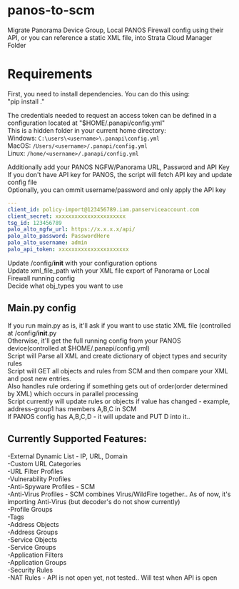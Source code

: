 # panos-to-scm
Migrate Panorama Device Group, Local PANOS Firewall config using their API, or you can reference a static XML file, into Strata Cloud Manager Folder

# Requirements
First, you need to install dependencies. You can do this using:<br />
"pip install ."<br />

The credentials needed to request an access token can be defined in a configuration located at "$HOME/.panapi/config.yml"<br />
This is a hidden folder in your current home directory:<br />
Windows: `C:\users\<username>\.panapi\config.yml`<br />
MacOS: `/Users/<username>/.panapi/config.yml`<br />
Linux: `/home/<username>/.panapi/config.yml`<br />

Additionally add your PANOS NGFW/Panorama URL, Password and API Key<br />
If you don't have API key for PANOS, the script will fetch API key and update config file<br />
Optionally, you can ommit username/password and only apply the API key<br />

```yaml
---
client_id: policy-import@123456789.iam.panserviceaccount.com
client_secret: xxxxxxxxxxxxxxxxxxxxxx
tsg_id: 123456789
palo_alto_ngfw_url: https://x.x.x.x/api/
palo_alto_password: PasswordHere
palo_alto_username: admin
palo_api_token: xxxxxxxxxxxxxxxxxxxxxx
```

Update /config/__init__ with your configuration options<br />
Update xml_file_path with your XML file export of Panorama or Local Firewall running config<br />
Decide what obj_types you want to use<br />

## Main.py config
If you run main.py as is, it'll ask if you want to use static XML file (controlled at /config/__init__.py<br />
Otherwise, it'll get the full running config from your PANOS device(controlled at $HOME/.panapi/config.yml)<br />
Script will Parse all XML and create dictionary of object types and security rules<br />
Script will GET all objects and rules from SCM and then compare your XML and post new entries.<br />
Also handles rule ordering if something gets out of order(order determined by XML) which occurs in parallel processing<br />
Script currently will update rules or objects if value has changed - example, address-group1 has members A,B,C in SCM<br />
If PANOS config has A,B,C,D - it will  update and PUT D into it..<br />

## Currently Supported Features:

-External Dynamic List - IP, URL, Domain<br />
-Custom URL Categories<br />
-URL Filter Profiles<br />
-Vulnerability Profiles<br />
-Anti-Spyware Profiles - SCM<br />
-Anti-Virus Profiles - SCM combines Virus/WildFire together.. As of now, it's importing Anti-Virus (but decoder's do not show currently)<br />
-Profile Groups<br />
-Tags<br />
-Address Objects<br />
-Address Groups<br />
-Service Objects<br />
-Service Groups<br />
-Application Filters<br />
-Application Groups<br />
-Security Rules<br />
-NAT Rules - API is not open yet, not tested.. Will test when API is open<br />
